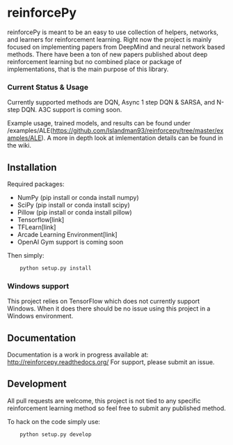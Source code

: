 # reinforcePy

reinforcePy is meant to be an easy to use collection of helpers, networks, and learners for reinforcement learning. Right now the project is mainly focused on implementing papers from DeepMind and neural network based methods. There have been a ton of new papers published about deep reinforcement learning but no combined place or package of implementations, that is the main purpose of this library.

### Current Status & Usage
Currently supported methods are DQN, Async 1 step DQN & SARSA, and N-step DQN. A3C support is coming soon. 

Example usage, trained models, and results can be found under /examples/ALE(https://github.com/Islandman93/reinforcepy/tree/master/examples/ALE).
A more in depth look at imlementation details can be found in the wiki.

## Installation
Required packages: 

- NumPy (pip install or conda install numpy)
- SciPy (pip install or conda install scipy)
- Pillow (pip install or conda install pillow)
- Tensorflow[link]
- TFLearn[link]
- Arcade Learning Environment[link]
- OpenAI Gym support is coming soon

Then simply:
```sh
    python setup.py install
```
### Windows support
This project relies on TensorFlow which does not currently support Windows. When it does there should be no issue using this project in a Windows environment. 

## Documentation
Documentation is a work in progress available at: http://reinforcepy.readthedocs.org/
For support, please submit an issue. 

## Development
All pull requests are welcome, this project is not tied to any specific reinforcement learning method so feel free to submit any published method.

To hack on the code simply use: 
```sh
    python setup.py develop
```
